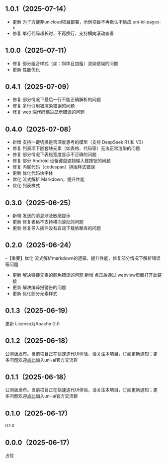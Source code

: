 ## 1.0.1（2025-07-14）
- 更新 为了方便非unicloud项目部署，示例项目不再默认不集成 uni-id-pages-x
- 修复 单行代码超长时，不再换行，支持横向滚动查看
## 1.0.0（2025-07-11）
- 修复 部分组合样式（如：斜体且加粗）渲染错误的问题
- 更新 性能优化
## 0.4.1（2025-07-09）
- 修复 部分情况下最后一行不能正确解析的问题
- 修复 多行引用被渲染错误的问题
- 修复 web 端代码缩进显示错误的问题
## 0.4.0（2025-07-08）
- 新增 支持一键切换是否深度思考的模型（支持 DeepSeek R1 和 V3）
- 修复 列表项下嵌套块元素（如表格、代码等）无法正常渲染的问题
- 修复 部分情况下表格宽度显示不正确的问题
- 修复 部分 Android 设备键盘遮挡输入框按钮的问题
- 修复 内联代码（codespan）排版样式错误
- 更新 优化代码块字体
- 优化 流式解析 Markdown，提升性能
- 优化 列表样式
## 0.3.0（2025-06-25）
- 新增 发送的消息涉及敏感提示
- 更新 修复表格不支持横向滚动的问题
- 更新 修复导入插件没有自动下载依赖库的问题
## 0.2.0（2025-06-24）
-【重要】优化 流式解析markdown的逻辑，提升性能，修复部分情况下解析错误等问题
- 更新 解决链接元素的颜色错误的问题 新增 点击后通过 webview页面打开此链接
- 更新 解决编译报警告的问题
- 更新 优化部分元素样式
## 0.1.3（2025-06-19）
更新 License为Apache-2.0
## 0.1.2（2025-06-18）
公测版发布。当前项目正在快速迭代UI体验，请关注本项目，订阅更新通知；更多问题欢迎[点此](https://im.dcloud.net.cn/#/?joinGroup=68511b0b7ae60eb5c891cfbc)加入uni-ai官方交流群
## 0.1.1（2025-06-18）
公测版发布。当前项目正在快速迭代UI体验，请关注本项目，订阅更新通知；更多问题欢迎[点此](https://im.dcloud.net.cn/#/?joinGroup=68511b0b7ae60eb5c891cfbc)加入uni-ai官方交流群
## 0.1.0（2025-06-17）
0.1.0
## 0.0.0（2025-06-17）
占位
